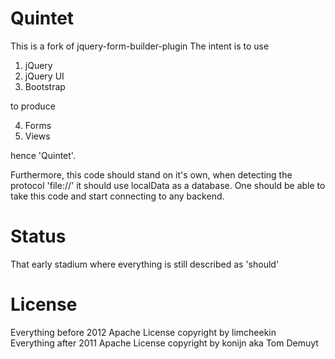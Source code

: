 Quintet
========

This is a fork of jquery-form-builder-plugin
The intent is to use
 1. jQuery 
 2. jQuery UI 
 3. Bootstrap 

to produce 

 4. Forms 
 5. Views

hence 'Quintet'.

Furthermore, this code should stand on it's own, when detecting the protocol 'file://' it should use localData as a database.
One should be able to take this code and start connecting to any backend.

Status
=======

That early stadium where everything is still described as 'should'

License
========

Everything before 2012 Apache License copyright by limcheekin  
Everything after 2011 Apache License copyright by konijn aka Tom Demuyt

